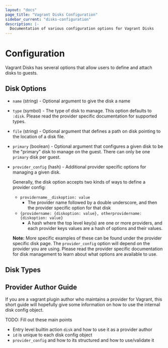 ```yaml
---
layout: "docs"
page_title: "Vagrant Disks Configuration"
sidebar_current: "disks-configuration"
description: |-
  Documentation of various configuration options for Vagrant Disks
---
```


# Configuration

Vagrant Disks has several options that allow users to define and attach disks to guests.

## Disk Options

* `name` (string) - Optional argument to give the disk a name
* `type` (symbol) - The type of disk to manage. This option defaults to `:disk`. Please read the provider specific documentation for supported types.
* `file` (string) - Optional argument that defines a path on disk pointing to the location of a disk file.
* `primary` (boolean) - Optional argument that configures a given disk to be the "primary" disk to manage on the guest. There can only be one `primary` disk per guest.
* `provider_config` (hash) - Additional provider specific options for managing a given disk.

    Generally, the disk option accepts two kinds of ways to define a provider config:

    + `providername__diskoption: value`
      - The provider name followed by a double underscore, and then the provider specific option for that disk
    + `{providername: {diskoption: value}, otherprovidername: {diskoption: value}`
      - A hash where the top level key(s) are one or more providers, and each provider keys values are a hash of options and their values.

    **Note:** More specific examples of these can be found under the provider specific disk page. The `provider_config` option will depend on the provider you are using. Please read the provider specific documentation for disk management to learn about what options are available to use.

## Disk Types

## Provider Author Guide

If you are a vagrant plugin author who maintains a provider for Vagrant, this short guide will hopefully give some information on how to use the internal disk config object.

TODO: Fill out these main points

- Entry level builtin action `disk` and how to use it as a provider author
- `id` is unique to each disk config object
- `provider_config` and how to its structured and how to use/validate it
